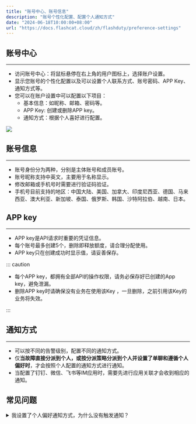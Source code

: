 ```yaml
---
title: "账号中心、账号信息"
description: "账号个性化配置、配置个人通知方式"
date: "2024-06-18T10:00:00+08:00"
url: "https://docs.flashcat.cloud/zh/flashduty/preference-settings"
---
```


## 账号中心
---
- 访问账号中心：将鼠标悬停在右上角的用户图标上，选择账户设置。
- 显示您账号的个性化配置以及可以设置个人联系方式、账号密码、APP Key、通知方式等。
- 您可以在账户设置中可以配置以下项目：
     - 基本信息：如昵称、邮箱、密码等。
     - APP Key: 创建或删除APP key。
     - 通知方式：根据个人喜好进行配置。

![](https://fcpub-1301667576.cos.ap-nanjing.myqcloud.com/flashduty/doc/gerenzhongxin.png)

## 账号信息
---
- 账号身份分为两种，分别是主体账号和成员账号。
- 账号昵称支持中英文，主要用于名称显示。
- 修改邮箱或手机号时需要进行验证码验证。
- 手机号目前支持的地区：中国大陆、美国、加拿大、印度尼西亚、德国、马来西亚、澳大利亚、新加坡、泰国、俄罗斯、韩国、沙特阿拉伯、越南、日本。

## APP key
---
- APP key是API请求时重要的凭证信息。
- 每个账号最多创建5个，删除即释放额度，请合理分配使用。
- APP key只在创建成功时显示值，请妥善保存。

::: caution

- 每个APP key，都拥有全部API的操作权限，请务必保存好已创建的App key，避免泄漏。
- 删除APP key时请确保没有业务在使用该Key ，一旦删除，之前引用该Key的业务将失效。

:::

## 通知方式
---
- 可以按不同的告警级别，配置不同的通知方式。
- 仅**当故障直接分派到个人，或按分派策略分派到个人并设置了单聊和遵循个人偏好时**，才会按照个人配置的通知方式进行通知。
- 当配置了钉钉、微信、飞书等IM应用时，需要先进行应用关联才会收到相应的通知。


## 常见问题

<details>
  <summary>我设置了个人偏好通知方式，为什么没有触发通知？</summary>
  Flashduty如何分派人员并进行通知，仅依赖分派策略的设置。这意味着，如果您没有设置分派策略，故障触发时是没有通知的。
  
  其次，分派策略单聊通知渠道支持两种设定，一种是“遵循个人偏好”，一种是“遵循统一设定”。仅在“遵循个人偏好”设定下，会按照您的设置进行个性化通知。如果您选择了“遵循统一设定”，所有人将遵照这个设定进行通知，而不是每个人的偏好设置。

  前往 协作空间详情=>分派策略 中，查看您的具体设定。
</details>
